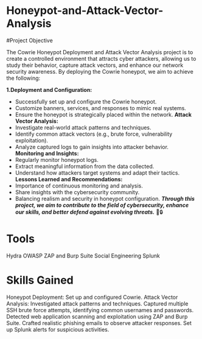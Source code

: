 # Honeypot-and-Attack-Vector-Analysis


#Project Objective

The Cowrie Honeypot Deployment and Attack Vector Analysis project is to create a controlled environment that attracts cyber attackers, allowing us to study their behavior, capture attack vectors, and enhance our network security awareness. By deploying the Cowrie honeypot, we aim to achieve the following:

<b>1.Deployment and Configuration:</b>
- Successfully set up and configure the Cowrie honeypot.
- Customize banners, services, and responses to mimic real systems.
- Ensure the honeypot is strategically placed within the network.
<b>Attack Vector Analysis:</b>
- Investigate real-world attack patterns and techniques.
- Identify common attack vectors (e.g., brute force, vulnerability exploitation).
- Analyze captured logs to gain insights into attacker behavior.
<b>Monitoring and Insights:</b>
- Regularly monitor honeypot logs.
- Extract meaningful information from the data collected.
- Understand how attackers target systems and adapt their tactics.
<b>Lessons Learned and Recommendations:</b>
- Importance of continuous monitoring and analysis.
- Share insights with the cybersecurity community.
- Balancing realism and security in honeypot configuration.
<b><i>Through this project, we aim to contribute to the field of cybersecurity, enhance our skills, and better defend against evolving threats.</i></b> 🚀🔒

# Tools 
Hydra
OWASP ZAP and Burp Suite
Social Engineering
Splunk 

# Skills Gained
Honeypot Deployment: Set up and configured Cowrie.
Attack Vector Analysis: Investigated attack patterns and techniques.
Captured multiple SSH brute force attempts, identifying common usernames and passwords.
Detected web application scanning and exploitation using ZAP and Burp Suite.
Crafted realistic phishing emails to observe attacker responses.
Set up Splunk alerts for suspicious activities.


